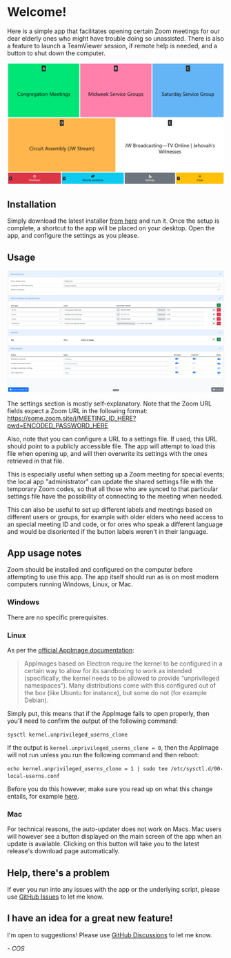 # Welcome!

Here is a simple app that facilitates opening certain Zoom meetings for our dear elderly ones who might have trouble doing so unassisted. There is also a feature to launch a TeamViewer session, if remote help is needed, and a button to shut down the computer.

![Main screen of app](https://github.com/sircharlo/jw-launcher/blob/master/screenshots/01-main.png?raw=true)

## Installation

Simply download the latest installer [from here](https://github.com/sircharlo/jw-launcher/releases/latest) and run it. Once the
setup is complete, a shortcut to the app will be placed on your desktop. Open the app, and configure the settings as you please.

## Usage

![Settings screen of app](https://github.com/sircharlo/jw-launcher/blob/master/screenshots/02-settings.png?raw=true)

The settings section is mostly self-explanatory. Note that the Zoom URL fields expect a Zoom URL in the following format: https://some.zoom.site/j/MEETING_ID_HERE?pwd=ENCODED_PASSWORD_HERE

Also, note that you can configure a URL to a settings file. If used, this URL should point to a publicly accessible file. The app will attempt to load this file when opening up, and will then overwrite its settings with the ones retrieved in that file.

This is especially useful when setting up a Zoom meeting for special events; the local app "administrator" can update the shared settings file with the temporary Zoom codes, so that all those who are synced to that particular settings file have the possibility of connecting to the meeting when needed.

This can also be useful to set up different labels and meetings based on different users or groups, for example with older elders who need access to an special meeting ID and code, or for ones who speak a different language and would be disoriented if the button labels weren't in their language.

## App usage notes

Zoom should be installed and configured on the computer before attempting to use this app. The app itself should run as is on most modern computers running Windows, Linux, or Mac.

### Windows

There are no specific prerequisites.

### Linux

As per the [official AppImage documentation](https://docs.appimage.org/user-guide/troubleshooting/electron-sandboxing.html):

>AppImages based on Electron require the kernel to be configured in a certain way to allow for its sandboxing to work as intended (specifically, the kernel needs to be allowed to provide “unprivileged namespaces”). Many distributions come with this configured out of the box (like Ubuntu for instance), but some do not (for example Debian).

Simply put, this means that if the AppImage fails to open properly, then you'll need to confirm the output of the following command:

`sysctl kernel.unprivileged_userns_clone`

If the output is `kernel.unprivileged_userns_clone = 0`, then the AppImage will not run unless you run the following command and then reboot:

`echo kernel.unprivileged_userns_clone = 1 | sudo tee /etc/sysctl.d/00-local-userns.conf`

Before you do this however, make sure you read up on what this change entails, for example [here](https://lwn.net/Articles/673597/).

### Mac

For technical reasons, the auto-updater does not work on Macs. Mac users will however see a button displayed on the main screen of the app when an update is available. Clicking on this button will take you to the latest release's download page automatically.

## Help, there's a problem

If ever you run into any issues with the app or the underlying script, please use [GitHub Issues](https://github.com/sircharlo/jw-launcher/issues) to let me know.

## I have an idea for a great new feature!

I'm open to suggestions! Please use [GitHub Discussions](https://github.com/sircharlo/jw-launcher/discussions) to let me know.

*- COS*
